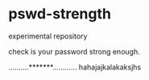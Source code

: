 # pswd-strength

experimental repository

check is your password strong enough.


..........*******............
hahajajkalakaksjhs
